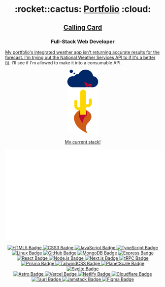 <h1 align="center" id="-rocket-cactus-madr-io-https-madr-io-cloud-">:rocket::cactus: <a href="https://MaDr.io">Portfolio</a> :cloud:</h1>
<h2 align="center" id="full-stack-cloud-developer"><a href="https://MatthewDrish.com">Calling Card</a></h2>
<h3 align="center">Full-Stack Web Developer</h3>

[My portfolio's integrated weather app isn't returning accurate results for the forecast. I'm trying out the National Weather Services API to if it's a better fit](https://borrowtheweather.madr.io). I'll see if I'm allowed to make it into a consumable API.

<p align="center">
    <a target="_blank" href="https://matthewdrish.com" alt="Link to matthewdrish.com">
        <img src="https://github.com/MaDrCloudDev/projectsImages/raw/master/MaDrLogo.svg" alt="MaDr logo" />
    </a>
</p>
<p align="center">
    <a target="_blank" href="https://github.com/madrclouddev/amadrofsvelte/" alt="Link my template, aMaDrOfSvelte">
        <span>My current stack!</span>
    </a>
</p>
<p align="center">
    <a href="https://raw.githubusercontent.com/MaDrCloudDev/github-stats/master/generated/languages.svg#gh-dark-mode-only" alt="GitHub stats">
        <img src="https://raw.githubusercontent.com/MaDrCloudDev/github-stats/master/generated/languages.svg#gh-dark-mode-only" alt="" />
    </a>
</p>
<p align="center">
    <a href="https://html.spec.whatwg.org/multipage/">
        <img src="https://img.shields.io/badge/HTML5-E34F26?logo=html5&amp;logoColor=fff&amp;style=plastic" alt="HTML5 Badge" />
    </a>
    <a href="https://www.w3.org/Style/CSS/Overview.en.html">
        <img src="https://img.shields.io/badge/CSS3-1572B6?logo=css3&amp;logoColor=fff&amp;style=plastic" alt="CSS3 Badge" />
    </a>
    <a href="https://www.javascript.com/">
        <img src="https://img.shields.io/badge/JavaScript-F7DF1E?logo=javascript&amp;logoColor=000&amp;style=plastic" alt="JavaScript Badge" />
    </a>
        <a href="https://www.typescriptlang.org/">
        <img src="https://img.shields.io/badge/TypeScript-3178C6?logo=typescript&amp;logoColor=fff&amp;style=plastic" alt="TypeScript Badge" />
    </a>
    <br />
    <a href="https://www.linux.org/">
        <img src="https://img.shields.io/badge/Linux-FCC624?logo=linux&amp;logoColor=000&amp;style=plastic" alt="Linux Badge" />
    </a>
    <a href="https://github.com/">
        <img src="https://img.shields.io/badge/GitHub-181717?logo=github&amp;logoColor=fff&amp;style=plastic" alt="GitHub Badge" />
    </a>
    <a href="https://www.mongodb.com/">
        <img src="https://img.shields.io/badge/MongoDB-47A248?logo=mongodb&amp;logoColor=fff&amp;style=plastic" alt="MongoDB Badge" />
    </a>
        <a href="https://expressjs.com/">
        <img src="https://img.shields.io/badge/Express-000?logo=express&amp;logoColor=fff&amp;style=plastic" alt="Express Badge" />
    </a>
    <br />
    <a href="https://reactjs.org/">
        <img src="https://img.shields.io/badge/React-61DAFB?logo=react&amp;logoColor=000&amp;style=plastic" alt="React Badge" />
    </a>
    <a href="https://nodejs.org/en/">
        <img src="https://img.shields.io/badge/Node.js-393?logo=nodedotjs&amp;logoColor=fff&amp;style=plastic" alt="Node.js Badge" />
    </a>
    <a href="https://nextjs.org/">
        <img src="https://img.shields.io/badge/Next.js-000?logo=nextdotjs&amp;logoColor=fff&amp;style=plastic" alt="Next.js Badge" />
    </a>
    <a href="https://trpc.io/">
        <img src="https://img.shields.io/badge/tRPC-2596BE?logo=trpc&amp;logoColor=fff&amp;style=plastic" alt="tRPC Badge" />
    </a>
    <br />
    <a href="https://www.prisma.io/">
        <img src="https://img.shields.io/badge/Prisma-2D3748?logo=prisma&logoColor=fff&style=plastic" alt="Prisma Badge" />
    </a>
    <a href="https://tailwindcss.com/">
        <img src="https://img.shields.io/badge/Tailwind%20CSS-06B6D4?logo=tailwindcss&logoColor=fff&style=plastic" alt="TailwindCSS Badge" />
    </a>
    <a href="https://planetscale.com/">
        <img src="https://img.shields.io/badge/PlanetScale-000?logo=planetscale&logoColor=fff&style=plastic" alt="PlanetScale Badge" />
    </a>
        <a href="https://svelte.dev/">
        <img src="https://img.shields.io/badge/Svelte-FF3E00?logo=svelte&amp;logoColor=fff&amp;style=plastic" alt="Svelte Badge" />
    </a>
    <br />
    <a href="https://astro.build/">
        <img src="https://img.shields.io/badge/Astro-FF5D01?logo=astro&amp;logoColor=fff&amp;style=plastic" alt="Astro Badge" />
    </a>
    <a href="https://vercel.com/">
        <img src="https://img.shields.io/badge/Vercel-000?logo=vercel&amp;logoColor=fff&amp;style=plastic" alt="Vercel Badge" />
    </a>
    <a href="https://www.netlify.com/">
        <img src="https://img.shields.io/badge/Netlify-00C7B7?logo=netlify&amp;logoColor=fff&amp;style=plastic" alt="Netlify Badge" />
    </a>
        <a href="https://www.cloudflare.com/">
        <img src="https://img.shields.io/badge/Cloudflare-F38020?logo=cloudflare&amp;logoColor=fff&amp;style=plastic" alt="Cloudflare Badge" />
    </a>
    <br />
<!--     <a href="https://railway.app/">
        <img src="https://img.shields.io/badge/Railway-0B0D0E?logo=railway&logoColor=fff&style=plastic" alt="Railway Badge" />
    </a> -->
    <a href="https://tauri.app/">
        <img src="https://img.shields.io/badge/Tauri-FFC131?logo=tauri&logoColor=000&style=plastic" alt="Tauri Badge" />
    </a>
    <a href="https://jamstack.org/">
        <img src="https://img.shields.io/badge/Jamstack-F0047F?logo=jamstack&amp;logoColor=fff&amp;style=plastic" alt="Jamstack Badge" />
    </a>
    <a href="https://figma.com/">
        <img src="https://img.shields.io/badge/Figma-F24E1E?logo=figma&amp;logoColor=fff&amp;style=plastic" alt="Figma Badge" />
    </a>
    </p>
